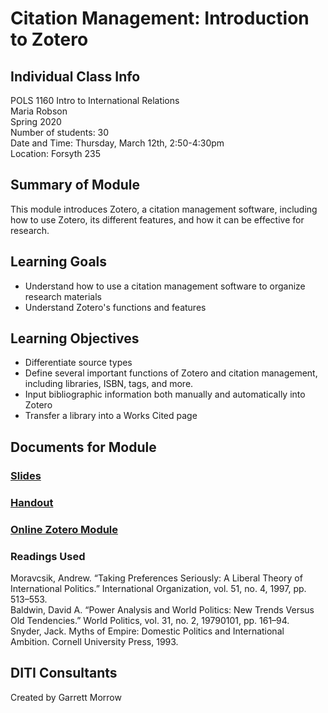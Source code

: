 # Citation Management: Introduction to Zotero

## Individual Class Info
POLS 1160 Intro to International Relations
<br>
Maria Robson
<br>
Spring 2020
<br>
Number of students: 30
<br>
Date and Time: Thursday, March 12th, 2:50-4:30pm
<br>
Location: Forsyth 235

## Summary of Module
This module introduces Zotero, a citation management software, including how to use Zotero, its different features, and how it can be effective for research.

## Learning Goals
- Understand how to use a citation management software to organize research materials
- Understand Zotero's functions and features

## Learning Objectives
- Differentiate source types
- Define several important functions of Zotero and citation management, including libraries, ISBN, tags, and more.
- Input bibliographic information both manually and automatically into Zotero
- Transfer a library into a Works Cited page

## Documents for Module

### [Slides](https://github.com/NULabNortheastern/digitalassignmentshowcase/blob/master/citation-management/sp20-robson-pols1160-zotero/slides.pdf)

### [Handout](https://github.com/NULabNortheastern/digitalassignmentshowcase/blob/master/citation-management/sp20-robson-pols1160-zotero/handout.pdf)

### [Online Zotero Module](https://github.com/NULabNortheastern/digitalassignmentshowcase/blob/master/citation-management/sp20-robson-pols1160-zotero/Zotero-online_module.pdf)

### Readings Used
Moravcsik, Andrew. “Taking Preferences Seriously: A Liberal Theory of International Politics.” International Organization, vol. 51, no. 4, 1997, pp. 513–553.
<br/>
Baldwin, David A. “Power Analysis and World Politics: New Trends Versus Old Tendencies.” World Politics, vol. 31, no. 2, 19790101, pp. 161–94.
<br/>
Snyder, Jack. Myths of Empire: Domestic Politics and International Ambition. Cornell University Press, 1993.

## DITI Consultants
Created by Garrett Morrow
